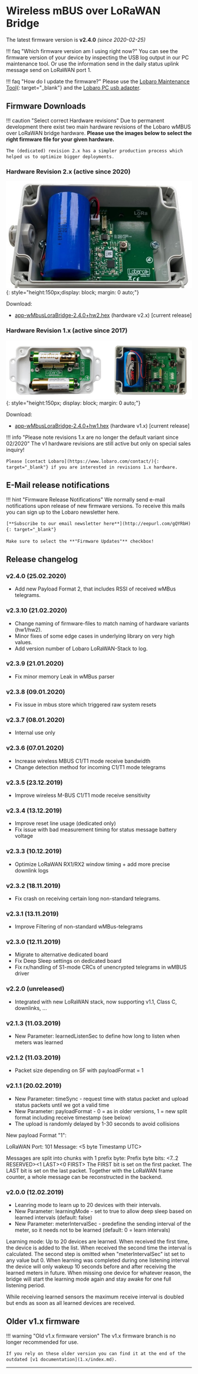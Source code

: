 # Wireless mBUS over LoRaWAN Bridge

The latest firmware version is **v2.4.0** *(since 2020-02-25)*

!!! faq "Which firmware version am I using right now?"
    You can see the firmware version of your device by inspecting the USB log output in our PC maintenance tool. Or use the information
    send in the daily status uplink message send on LoRaWAN port 1.
    
!!! faq "How do I update the firmware?"
    Please use the [Lobaro Maintenance Tool](../../tools/lobaro-tool.md){: target="_blank"} and the [Lobaro PC usb adapter](../../tools/usb-config-adapter.md).

## Firmware Downloads

!!! caution "Select correct Hardware revisions"
    Due to permanent development there exist two main hardware revisions of the Lobaro wMBUS over LoRaWAN bridge hardware.
    **Please use the images below to select the right firmware file for your given hardware.**
    
    The (dedicated) revision 2.x has a simpler production process which helped us to optimize bigger deployments. 

 
### Hardware Revision 2.x (active since 2020)

![wMBUS LoRaWAN bride HW Rev2](files/Lobaro-wMBus-LoRaWAN-v2-Housing-open.jpg){: style="height:150px;display: block; margin: 0 auto;"}

Download: 

* [app-wMbusLoraBridge-2.4.0+hw2.hex](firmware/app-wMbusLoraBridge-2.4.0+hw2.hex) (hardware v2.x) [current release]


### Hardware Revision 1.x (active since 2017)

![wMBUS LoRaWAN bride HW Rev1](files/Lobaro-wMBus-LoRaWAN-v1-Housings-open.jpg){: style="height:150px; display: block; margin: 0 auto;"}

Download:

* [app-wMbusLoraBridge-2.4.0+hw1.hex](firmware/app-wMbusLoraBridge-2.4.0+hw1.hex) (hardware v1.x) [current release]

!!! info "Please note revisions 1.x are no longer the default variant since 02/2020"
    The v1 hardware revisions are still active but only on special sales inquiry! 
    
    Please [contact Lobaro](https://www.lobaro.com/contact/){: target="_blank"} if you are interested in revisions 1.x hardware.

## E-Mail release notifications 

!!! hint "Firmware Release Notifications"
    We normally send e-mail notifications upon release of new firmware versions. To receive this mails you can sign up
    to the Lobaro newsletter here.
    
    [**Subscribe to our email newsletter here**](http://eepurl.com/gQYRbH){: target="_blank"} 
    
    Make sure to select the **"Firmware Updates"** checkbox!    
    
## Release changelog

### v2.4.0 (25.02.2020)
- Add new Payload Format 2, that includes RSSI of received wMBus telegrams.

### v2.3.10 (21.02.2020)
- Change naming of firmware-files to match naming of hardware variants (hw1/hw2).
- Minor fixes of some edge cases in underlying library on very high values.
- Add version number of Lobaro LoRaWAN-Stack to log.

### v2.3.9 (21.01.2020)
- Fix minor memory Leak in wMBus parser 

### v2.3.8 (09.01.2020)
- Fix issue in mbus store which triggered raw system resets

### v2.3.7 (08.01.2020)
- Internal use only

### v2.3.6 (07.01.2020)
- Increase wireless MBUS C1/T1 mode receive bandwidth
- Change detection method for incoming C1/T1 mode telegrams

### v2.3.5 (23.12.2019)
- Improve wireless M-BUS C1/T1 mode receive sensitivity

### v2.3.4 (13.12.2019)
- Improve reset line usage (dedicated only)
- Fix issue with bad measurement timing for status message battery voltage 

### v2.3.3 (10.12.2019)
- Optimize LoRaWAN RX1/RX2 window timing + add more precise downlink logs

### v2.3.2 (18.11.2019)
- Fix crash on receiving certain long non-standard telegrams.

### v2.3.1 (13.11.2019)
- Improve Filtering of non-standard wMBus-telegrams

### v2.3.0 (12.11.2019)
- Migrate to alternative dedicated board
- Fix Deep Sleep settings on dedicated board
- Fix rx/handling of S1-mode CRCs of unencrypted telegrams in wMBUS driver

### v2.2.0 (unreleased)
- Integrated with new LoRaWAN stack, now supporting v1.1, Class C, downlinks, ...

### v2.1.3 (11.03.2019)
- New Parameter: learnedListenSec to define how long to listen when meters was learned

### v2.1.2 (11.03.2019)
- Packet size depending on SF with payloadFormat = 1

### v2.1.1 (20.02.2019)
- New Parameter: timeSync - request time with status packet and upload status packets until we got a valid time
- New Parameter: payloadFormat - 0 = as in older versions, 1 = new split format including receive timestamp (see below)
- The upload is randomly delayed by 1-30 seconds to avoid collisions

New payload Format "1":

LoRaWAN Port: 101
Message: <5 byte Timestamp UTC><raw wMbus Telegramm>

Messages are split into chunks with 1 prefix byte:
Prefix byte bits: <7..2 RESERVED><1 LAST><0 FIRST>
The FIRST bit is set on the first packet.
The LAST bit is set on the last packet.
Together with the LoRaWAN frame counter, a whole message can be reconstructed in the backend.

### v2.0.0 (12.02.2019)
- Leanring mode to learn up to 20 devices with their intervals.
- New Parameter: learningMode - set to true to allow deep sleep based on learned intervals (default: false)
- New Parameter: meterIntervalSec - predefine the sending interval of the meter, so it needs not to be learned (default: 0 = learn intervals)

Learning mode:
Up to 20 devices are learned. When received the first time, the device is added to the list. When received the second time the interval is calculated.
The second step is omitted when "meterIntervalSec" ist set to any value but 0.
When learning was completed during one listening interval the device will only wakeup 10 seconds before and after receiving the learned meters in future.
When missing one device for whatever reason, the bridge will start the learning mode again and stay awake for one full listening period.

While receiving learned sensors the maximum receive interval is doubled but ends as soon as all learned devices are received.

## Older v1.x firmware

!!! warning "Old v1.x firmware version"
    The v1.x firmware branch is no longer recommended for use. 
    
    If you rely on these older version you can find it at the end of the outdated [v1 documentation](1.x/index.md).
    

---


